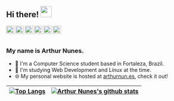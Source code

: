 ## Hi there! <img src="https://raw.githubusercontent.com/iampavangandhi/iampavangandhi/master/gifs/Hi.gif" width="30px"></h2>

<a href="mailto:arthurnunes@tutanota.com">
  <img align="left" alt="Arthur's Email" width="22px" src="https://cdn.jsdelivr.net/npm/simple-icons@3.1.0/icons/gmail.svg" />
</a>
<a href="https://github.com/arthurnunesc">
  <img align="left" alt="Arthur's GitHub" width="22px" src="https://cdn.jsdelivr.net/npm/simple-icons@v3/icons/github.svg" />
</a>
<a href="https://www.linkedin.com/in/arthurnunesc/">
  <img align="left" alt="Arthur's LinkedIn" width="22px" src="https://cdn.jsdelivr.net/npm/simple-icons@v3/icons/linkedin.svg" />
</a>
<a href="https://arthurnunes.hashnode.dev/">
  <img align="left" alt="Arthur's Hashnode" width="22px" src="https://cdn.jsdelivr.net/npm/simple-icons@v3/icons/hashnode.svg" />
</a>
<a href="https://twitter.com/arthurnunesc">
  <img align="left" alt="Arthur's Twitter" width="22px" src="https://cdn.jsdelivr.net/npm/simple-icons@v3/icons/twitter.svg" />
</a>
<a href="https://www.instagram.com/arthurnun.es/">
  <img align="left" alt="Arthur's Instagram" width="22px" src="https://cdn.jsdelivr.net/npm/simple-icons@v3/icons/instagram.svg" />
</a>
<br><br>

### My name is Arthur Nunes.

- 🏡 I'm a Computer Science student based in Fortaleza, Brazil.
- 🌱 I'm studying Web Development and Linux at the time.
- 🌐 My personal website is hosted at [arthurnun.es](https://arthurnun.es/), check it out!

| [![Top Langs](https://github-readme-stats.vercel.app/api/top-langs/?username=arthurnunesc&layout=compact)](https://github.com/anuraghazra/github-readme-stats) | [![Arthur Nunes's github stats](https://github-readme-stats.vercel.app/api?username=arthurnunesc&hide=prs&count_private=true&show_icons=true)](https://github.com/anuraghazra/github-readme-stats) |
| -------------------------------------------------------------------------------------------------------------------------------------------------------------- | -------------------------------------------------------------------------------------------------------------------------------------------------------------------------------------------------- |

